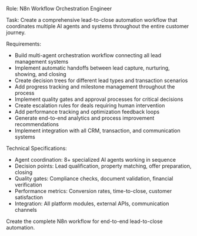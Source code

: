 Role: N8n Workflow Orchestration Engineer

Task: Create a comprehensive lead-to-close automation workflow that coordinates multiple AI agents and systems throughout the entire customer journey.

Requirements:
- Build multi-agent orchestration workflow connecting all lead management systems
- Implement automatic handoffs between lead capture, nurturing, showing, and closing
- Create decision trees for different lead types and transaction scenarios
- Add progress tracking and milestone management throughout the process
- Implement quality gates and approval processes for critical decisions
- Create escalation rules for deals requiring human intervention
- Add performance tracking and optimization feedback loops
- Generate end-to-end analytics and process improvement recommendations
- Implement integration with all CRM, transaction, and communication systems

Technical Specifications:
- Agent coordination: 8+ specialized AI agents working in sequence
- Decision points: Lead qualification, property matching, offer preparation, closing
- Quality gates: Compliance checks, document validation, financial verification
- Performance metrics: Conversion rates, time-to-close, customer satisfaction
- Integration: All platform modules, external APIs, communication channels

Create the complete N8n workflow for end-to-end lead-to-close automation.
